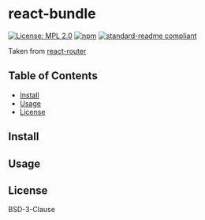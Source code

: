 # react-bundle

[![License: MPL 2.0](https://img.shields.io/badge/License-MPL%202.0-brightgreen.svg)](https://opensource.org/licenses/MPL-2.0)
[![npm](https://img.shields.io/npm/v/react-bundle.svg)](https://npmjs.com/package/react-bundle)
[![standard-readme compliant](https://img.shields.io/badge/standard--readme-OK-green.svg)](https://github.com/RichardLitt/standard-readme)

Taken from [react-router](https://github.com/ReactTraining/react-router/blob/dfec1065c6c70c7f520328c7113aad781616c666/packages/react-router-website/modules/components/Bundle.js)

## Table of Contents

- [Install](#install)
- [Usage](#usage)
- [License](#license)

## Install

## Usage

## License

BSD-3-Clause
